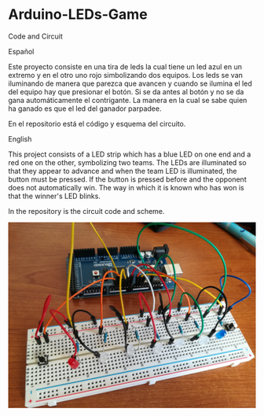 # Arduino-LEDs-Game
Code and Circuit

Español

Este proyecto consiste en una tira de leds la cual tiene un led azul en un extremo y en el otro uno rojo simbolizando dos equipos.
Los leds se van iluminando de manera que parezca que avancen y cuando se ilumina el led del equipo hay que presionar el botón. 
Si se da antes al botón y no se da gana automáticamente el contrigante. 
La manera en la cual se sabe quien ha ganado es que el led del ganador parpadee.

En el repositorio está el código y esquema del circuito.


English

This project consists of a LED strip which has a blue LED on one end and a red one on the other, symbolizing two teams. 
The LEDs are illuminated so that they appear to advance and when the team LED is illuminated, the button must be pressed. 
If the button is pressed before and the opponent does not automatically win. 
The way in which it is known who has won is that the winner's LED blinks.

In the repository is the circuit code and scheme.

![alt text](https://github.com/Yato03/Arduino-LEDs-Game/blob/master/circuit%20photo.jpg) 

